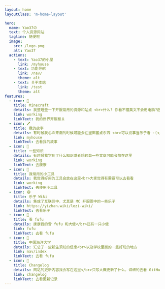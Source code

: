 ```yaml
---
layout: home
layoutClass: 'm-home-layout'

hero:
  name: Yao37の
  text: 个人资源网站
  tagline: 随便啦
  image:
    src: /logo.png
    alt: Yao37
  actions:
    - text: Yao37的小屋
      link: /myhouse
    - text: 功能导航
      link: /nav/
      theme: alt
    - text: 关于本站
      link: /test
      theme: alt
features:
  - icon: 📕
    title: Minecraft
    details: 我整理些一下开服常用的资源和站点 <br>什么? 你看不懂英文不会用电脑?赶紧滚!</br>
    link: working
    linkText: 我的世界开服相关
  - icon: 🖊
    title: 我的故事
    details: 有时候我心血来潮的时候可能会在里面塞点东西 <br>可以没事当乐子看 :(</br>
    link: myhouse
    linkText: 去看我的故事
  - icon: 🤔
    title: 一些知识
    details: 有时候我学到了什么知识或者想转载一些文章可能会放在这里
    link: working
    linkText: 去康康
  - icon: 🔧
    title: 我常用的小工具
    details: 我觉得好用的工具会放在这里<br>大家觉得有需要可以去看看
    link: working
    linkText: 去使用小工具
  - icon: 😅
    title: 乐子 Wiki
    details: 集成了互联网中，尤其是 MC 开服圈中的一些乐子
    link: https://yizhan.wiki/lezi-wiki/
    linkText: 去看乐子
  - icon: 🍚
    title: 看 fufu
    details: 康康我的雪 fufu 和大傻</br>还有一只小傻
    link: fufu
    linkText: 去看 fufu
  - icon: 🏫
    title: 中国海洋大学
    details: 汇总了一些新生须知的信息<br>以及学校里面的一些好玩的地方
    link: nav/index
    linkText: 去看 fufu
  - icon: 🧰
    title: Changelog
    details: 网站的更新内容我会写在这里</br>只写大概更新了什么，详细的去看 GitHub 里面的 commit
    link: changelog
    linkText: 去看更新记录
---
```


<style>
/*爱的魔力转圈圈*/
.m-home-layout .image-src:hover {
  transform: translate(-50%, -50%) rotate(666turn);
  transition: transform 59s 1s cubic-bezier(0.3, 0, 0.8, 1);
}

.m-home-layout .details small {
  opacity: 0.8;
}

.m-home-layout .bottom-small {
  display: block;
  margin-top: 2em;
  text-align: right;
}
</style>
